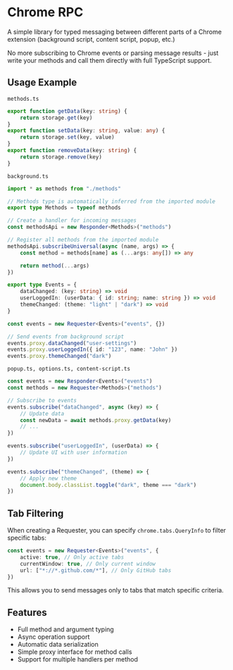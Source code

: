 # Chrome RPC

A simple library for typed messaging between different parts of a Chrome extension (background script, content script, popup, etc.) 

No more subscribing to Chrome events or parsing message results - just write your methods and call them directly with full TypeScript support.  

## Usage Example

`methods.ts`

```typescript
export function getData(key: string) {
	return storage.get(key)
}
export function setData(key: string, value: any) {
	return storage.set(key, value)
}
export function removeData(key: string) {
	return storage.remove(key)
}
```

`background.ts`

```typescript
import * as methods from "./methods"

// Methods type is automatically inferred from the imported module
export type Methods = typeof methods

// Create a handler for incoming messages
const methodsApi = new Responder<Methods>("methods")

// Register all methods from the imported module
methodsApi.subscribeUniversal(async (name, args) => {
	const method = methods[name] as (...args: any[]) => any

	return method(...args)
})

export type Events = {
	dataChanged: (key: string) => void
	userLoggedIn: (userData: { id: string; name: string }) => void
	themeChanged: (theme: "light" | "dark") => void
}

const events = new Requester<Events>("events", {})

// Send events from background script
events.proxy.dataChanged("user-settings")
events.proxy.userLoggedIn({ id: "123", name: "John" })
events.proxy.themeChanged("dark")
```

`popup.ts, options.ts, content-script.ts`

```typescript
const events = new Responder<Events>("events")
const methods = new Requester<Methods>("methods")

// Subscribe to events
events.subscribe("dataChanged", async (key) => {
	// Update data
	const newData = await methods.proxy.getData(key)
	// ...
})

events.subscribe("userLoggedIn", (userData) => {
	// Update UI with user information
})

events.subscribe("themeChanged", (theme) => {
	// Apply new theme
	document.body.classList.toggle("dark", theme === "dark")
})
```

## Tab Filtering

When creating a Requester, you can specify `chrome.tabs.QueryInfo` to filter specific tabs:

```typescript
const events = new Requester<Events>("events", {
	active: true, // Only active tabs
	currentWindow: true, // Only current window
	url: ["*://*.github.com/*"], // Only GitHub tabs
})
```

This allows you to send messages only to tabs that match specific criteria.

## Features

-   Full method and argument typing
-   Async operation support
-   Automatic data serialization
-   Simple proxy interface for method calls
-   Support for multiple handlers per method
